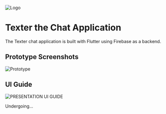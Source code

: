 ![Logo](https://user-images.githubusercontent.com/98305427/216836702-5ca1b497-3b9e-499d-ae5b-7c1a03edf201.png)
# Texter the Chat Application

The Texter chat application is built with Flutter using Firebase as a backend.

## Prototype Screenshots
![Prototype](https://user-images.githubusercontent.com/98305427/219958223-4c505d8e-8327-4427-951b-156b3d14e0c1.png)

## UI Guide
![PRESENTATION UI GUIDE](https://user-images.githubusercontent.com/98305427/219958324-9b31205b-57fd-4194-89ae-1dc46d5cef44.png)

Undergoing...